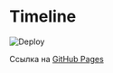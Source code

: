 # Timeline

![Deploy](https://github.com/ElizabethKorn/geo/actions/workflows/deploy.yml/badge.svg)

Ссылка на [GitHub Pages](https://elizabethkorn.github.io/geo/)
